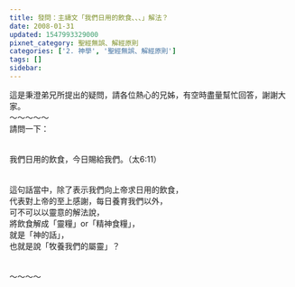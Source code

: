 ```yaml
---
title: 發問：主禱文「我們日用的飲食、、、」解法？
date: 2008-01-31
updated: 1547993329000
pixnet_category: 聖經無誤、解經原則
categories: ['2. 神學', '聖經無誤、解經原則']
tags: []
sidebar: 
---
```


<p>這是秉澄弟兄所提出的疑問，請各位熱心的兄姊，有空時盡量幫忙回答，謝謝大家。<br/><!--more-->～～～～～<br/>請問一下：<br/><br/> <br/>我們日用的飲食，今日賜給我們。（太6:11）<br/> <br/><br/>這句話當中，除了表示我們向上帝求日用的飲食，<br/>代表對上帝的至上感謝，每日養育我們以外，<br/>可不可以以靈意的解法說，<br/>將飲食解成「靈糧」or「精神食糧」，<br/>就是「神的話」，<br/>也就是說「牧養我們的屬靈」？<br/><br/><br/>～～～～</p>